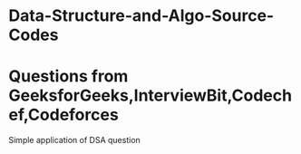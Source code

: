 # Data-Structure-and-Algo-Source-Codes
# Questions from GeeksforGeeks,InterviewBit,Codechef,Codeforces
Simple application of DSA question 
